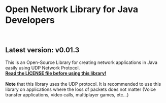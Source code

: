 # Open Network Library for Java Developers
<br>
<h2>Latest version: v0.01.3</h2> 

This is an Open-Source Library for creating network applications in Java easily using UDP Network Protocol. <br>
<b><u>Read the LICENSE file before using this library!</u></b><br><br>
<b>Note</b> that this library uses the UDP protocol. It is recommended to use this library on applications where the loss of packets does not matter (Voice transfer applications, video calls, multiplayer games, etc...)
<br><br>
